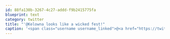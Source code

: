 ```yaml
---
id: 88fa130b-3267-4c27-addd-f9b2415775fa
blueprint: text
category: twitter
title: "'@Kelowna looks like a wicked fest!"
caption: '<span class="username username_linked">@<a href="https://twitter.com/Kelowna" title="Kelowna">Kelowna</a></span> looks like a wicked fest!'
---
```

